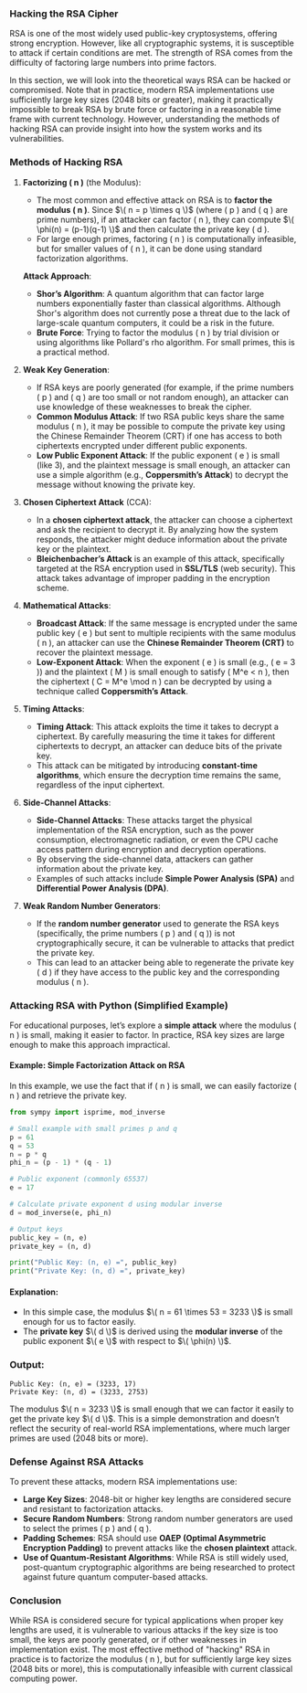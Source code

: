 ### **Hacking the RSA Cipher**

RSA is one of the most widely used public-key cryptosystems, offering strong encryption. However, like all cryptographic systems, it is susceptible to attack if certain conditions are met. The strength of RSA comes from the difficulty of factoring large numbers into prime factors. 

In this section, we will look into the theoretical ways RSA can be hacked or compromised. Note that in practice, modern RSA implementations use sufficiently large key sizes (2048 bits or greater), making it practically impossible to break RSA by brute force or factoring in a reasonable time frame with current technology. However, understanding the methods of hacking RSA can provide insight into how the system works and its vulnerabilities.

### **Methods of Hacking RSA**

1. **Factorizing \( n \)** (the Modulus):
   - The most common and effective attack on RSA is to **factor the modulus \( n \)**. Since $\( n = p \times q \)$ (where \( p \) and \( q \) are prime numbers), if an attacker can factor \( n \), they can compute $\( \phi(n) = (p-1)(q-1) \)$ and then calculate the private key \( d \).
   - For large enough primes, factoring \( n \) is computationally infeasible, but for smaller values of \( n \), it can be done using standard factorization algorithms.
   
   **Attack Approach**:
   - **Shor’s Algorithm**: A quantum algorithm that can factor large numbers exponentially faster than classical algorithms. Although Shor's algorithm does not currently pose a threat due to the lack of large-scale quantum computers, it could be a risk in the future.
   - **Brute Force**: Trying to factor the modulus \( n \) by trial division or using algorithms like Pollard's rho algorithm. For small primes, this is a practical method.

2. **Weak Key Generation**:
   - If RSA keys are poorly generated (for example, if the prime numbers \( p \) and \( q \) are too small or not random enough), an attacker can use knowledge of these weaknesses to break the cipher.
   - **Common Modulus Attack**: If two RSA public keys share the same modulus \( n \), it may be possible to compute the private key using the Chinese Remainder Theorem (CRT) if one has access to both ciphertexts encrypted under different public exponents.
   - **Low Public Exponent Attack**: If the public exponent \( e \) is small (like 3), and the plaintext message is small enough, an attacker can use a simple algorithm (e.g., **Coppersmith’s Attack**) to decrypt the message without knowing the private key.

3. **Chosen Ciphertext Attack** (CCA):
   - In a **chosen ciphertext attack**, the attacker can choose a ciphertext and ask the recipient to decrypt it. By analyzing how the system responds, the attacker might deduce information about the private key or the plaintext.
   - **Bleichenbacher’s Attack** is an example of this attack, specifically targeted at the RSA encryption used in **SSL/TLS** (web security). This attack takes advantage of improper padding in the encryption scheme.

4. **Mathematical Attacks**:
   - **Broadcast Attack**: If the same message is encrypted under the same public key \( e \) but sent to multiple recipients with the same modulus \( n \), an attacker can use the **Chinese Remainder Theorem (CRT)** to recover the plaintext message.
   - **Low-Exponent Attack**: When the exponent \( e \) is small (e.g., \( e = 3 \)) and the plaintext \( M \) is small enough to satisfy \( M^e < n \), then the ciphertext \( C = M^e \mod n \) can be decrypted by using a technique called **Coppersmith’s Attack**.

5. **Timing Attacks**:
   - **Timing Attack**: This attack exploits the time it takes to decrypt a ciphertext. By carefully measuring the time it takes for different ciphertexts to decrypt, an attacker can deduce bits of the private key.
   - This attack can be mitigated by introducing **constant-time algorithms**, which ensure the decryption time remains the same, regardless of the input ciphertext.

6. **Side-Channel Attacks**:
   - **Side-Channel Attacks**: These attacks target the physical implementation of the RSA encryption, such as the power consumption, electromagnetic radiation, or even the CPU cache access pattern during encryption and decryption operations.
   - By observing the side-channel data, attackers can gather information about the private key.
   - Examples of such attacks include **Simple Power Analysis (SPA)** and **Differential Power Analysis (DPA)**.

7. **Weak Random Number Generators**:
   - If the **random number generator** used to generate the RSA keys (specifically, the prime numbers \( p \) and \( q \)) is not cryptographically secure, it can be vulnerable to attacks that predict the private key.
   - This can lead to an attacker being able to regenerate the private key \( d \) if they have access to the public key and the corresponding modulus \( n \).

### **Attacking RSA with Python (Simplified Example)**

For educational purposes, let’s explore a **simple attack** where the modulus \( n \) is small, making it easier to factor. In practice, RSA key sizes are large enough to make this approach impractical.

#### **Example: Simple Factorization Attack on RSA**

In this example, we use the fact that if \( n \) is small, we can easily factorize \( n \) and retrieve the private key.

```python
from sympy import isprime, mod_inverse

# Small example with small primes p and q
p = 61
q = 53
n = p * q
phi_n = (p - 1) * (q - 1)

# Public exponent (commonly 65537)
e = 17

# Calculate private exponent d using modular inverse
d = mod_inverse(e, phi_n)

# Output keys
public_key = (n, e)
private_key = (n, d)

print("Public Key: (n, e) =", public_key)
print("Private Key: (n, d) =", private_key)
```

#### **Explanation**:
- In this simple case, the modulus $\( n = 61 \times 53 = 3233 \)$ is small enough for us to factor easily.
- The **private key** $\( d \)$ is derived using the **modular inverse** of the public exponent $\( e \)$ with respect to $\( \phi(n) \)$.

### **Output**:
```text
Public Key: (n, e) = (3233, 17)
Private Key: (n, d) = (3233, 2753)
```

The modulus $\( n = 3233 \)$ is small enough that we can factor it easily to get the private key $\( d \)$. This is a simple demonstration and doesn’t reflect the security of real-world RSA implementations, where much larger primes are used (2048 bits or more).

### **Defense Against RSA Attacks**

To prevent these attacks, modern RSA implementations use:
- **Large Key Sizes**: 2048-bit or higher key lengths are considered secure and resistant to factorization attacks.
- **Secure Random Numbers**: Strong random number generators are used to select the primes \( p \) and \( q \).
- **Padding Schemes**: RSA should use **OAEP (Optimal Asymmetric Encryption Padding)** to prevent attacks like the **chosen plaintext** attack.
- **Use of Quantum-Resistant Algorithms**: While RSA is still widely used, post-quantum cryptographic algorithms are being researched to protect against future quantum computer-based attacks.

### **Conclusion**

While RSA is considered secure for typical applications when proper key lengths are used, it is vulnerable to various attacks if the key size is too small, the keys are poorly generated, or if other weaknesses in implementation exist. The most effective method of "hacking" RSA in practice is to factorize the modulus \( n \), but for sufficiently large key sizes (2048 bits or more), this is computationally infeasible with current classical computing power.
